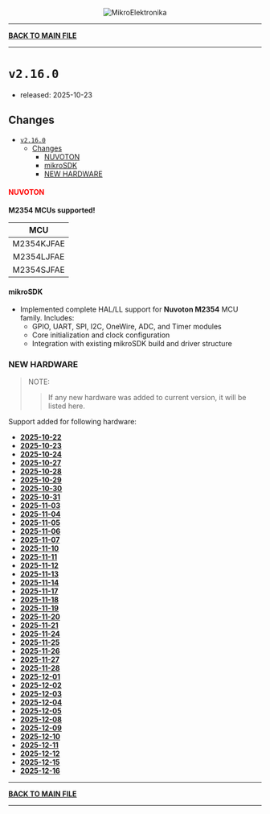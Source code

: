 <p align="center">
  <img src="http://www.mikroe.com/img/designs/beta/logo_small.png?raw=true" alt="MikroElektronika"/>
</p>

---

**[BACK TO MAIN FILE](../../changelog.md)**

---

# `v2.16.0`

+ released: 2025-10-23

## Changes

- [`v2.16.0`](#v2160)
  - [Changes](#changes)
      - [NUVOTON](#nuvoton)
      - [mikroSDK](#mikrosdk)
    - [NEW HARDWARE](#new-hardware)

#### <font color=red>NUVOTON</font>

**M2354 MCUs supported!**

|      MCU     |
|  :---------: |
|  M2354KJFAE  |
|  M2354LJFAE  |
|  M2354SJFAE  |

#### mikroSDK

- Implemented complete HAL/LL support for **Nuvoton M2354** MCU family.
  Includes:
  - GPIO, UART, SPI, I2C, OneWire, ADC, and Timer modules
  - Core initialization and clock configuration
  - Integration with existing mikroSDK build and driver structure

### NEW HARDWARE

> NOTE:
>> If any new hardware was added to current version, it will be listed here.

Support added for following hardware:

+ **[2025-10-22](./new_hw/2025-10-22.md)**
+ **[2025-10-23](./new_hw/2025-10-23.md)**
+ **[2025-10-24](./new_hw/2025-10-24.md)**
+ **[2025-10-27](./new_hw/2025-10-27.md)**
+ **[2025-10-28](./new_hw/2025-10-28.md)**
+ **[2025-10-29](./new_hw/2025-10-29.md)**
+ **[2025-10-30](./new_hw/2025-10-30.md)**
+ **[2025-10-31](./new_hw/2025-10-31.md)**
+ **[2025-11-03](./new_hw/2025-11-03.md)**
+ **[2025-11-04](./new_hw/2025-11-04.md)**
+ **[2025-11-05](./new_hw/2025-11-05.md)**
+ **[2025-11-06](./new_hw/2025-11-06.md)**
+ **[2025-11-07](./new_hw/2025-11-07.md)**
+ **[2025-11-10](./new_hw/2025-11-10.md)**
+ **[2025-11-11](./new_hw/2025-11-11.md)**
+ **[2025-11-12](./new_hw/2025-11-12.md)**
+ **[2025-11-13](./new_hw/2025-11-13.md)**
+ **[2025-11-14](./new_hw/2025-11-14.md)**
+ **[2025-11-17](./new_hw/2025-11-17.md)**
+ **[2025-11-18](./new_hw/2025-11-18.md)**
+ **[2025-11-19](./new_hw/2025-11-19.md)**
+ **[2025-11-20](./new_hw/2025-11-20.md)**
+ **[2025-11-21](./new_hw/2025-11-21.md)**
+ **[2025-11-24](./new_hw/2025-11-24.md)**
+ **[2025-11-25](./new_hw/2025-11-25.md)**
+ **[2025-11-26](./new_hw/2025-11-26.md)**
+ **[2025-11-27](./new_hw/2025-11-27.md)**
+ **[2025-11-28](./new_hw/2025-11-28.md)**
+ **[2025-12-01](./new_hw/2025-12-01.md)**
+ **[2025-12-02](./new_hw/2025-12-02.md)**
+ **[2025-12-03](./new_hw/2025-12-03.md)**
+ **[2025-12-04](./new_hw/2025-12-04.md)**
+ **[2025-12-05](./new_hw/2025-12-05.md)**
+ **[2025-12-08](./new_hw/2025-12-08.md)**
+ **[2025-12-09](./new_hw/2025-12-09.md)**
+ **[2025-12-10](./new_hw/2025-12-10.md)**
+ **[2025-12-11](./new_hw/2025-12-11.md)**
+ **[2025-12-12](./new_hw/2025-12-12.md)**
+ **[2025-12-15](./new_hw/2025-12-15.md)**
+ **[2025-12-16](./new_hw/2025-12-16.md)**

---

**[BACK TO MAIN FILE](../../changelog.md)**

---
